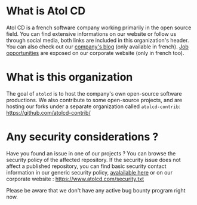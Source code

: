 # What is Atol CD

Atol CD is a french software company working primarily in the open source field. You can find extensive informations on our website or follow us through social media, both links are included in this organization's header. You can also check out our [company's blog](https://blog.atolcd.com/) (only available in french). [Job opportunities](https://www.atolcd.com/opportunites) are exposed on our corporate website (only in french too).

# What is this organization

The goal of `atolcd` is to host the company's own open-source software productions. We also contribute to some open-source projects, and are hosting our forks under a separate organization called `atolcd-contrib`: https://github.com/atolcd-contrib/

# Any security considerations ?

Have you found an issue in one of our projects ? You can browse the security policy of the affected repository. If the security issue does not affect a published repository, you can find basic security contact information in our generic security policy, [avalailable here](../SECURITY.md) or on our corporate website : https://www.atolcd.com/security.txt

Please be aware that we don't have any active bug bounty program right now.